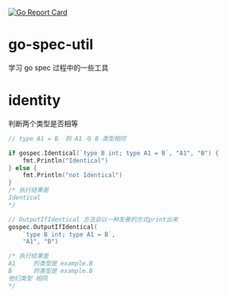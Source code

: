 [![Go Report Card](https://goreportcard.com/badge/github.com/AlaxLee/go-spec-util)](https://goreportcard.com/report/github.com/AlaxLee/go-spec-util)

# go-spec-util
学习 go spec 过程中的一些工具

# identity
判断两个类型是否相等
```go
// type A1 = B  则 A1 与 B 类型相同

if gospec.Identical(`type B int; type A1 = B`, "A1", "B") {
    fmt.Println("Identical")
} else {
    fmt.Println("not Identical")
}
/* 执行结果是
Identical
*/

// OutputIfIdentical 方法会以一种友善的方式print出来
gospec.OutputIfIdentical(
    `type B int; type A1 = B`,
    "A1", "B")

/* 执行结果是
A1     的类型是 example.B
B      的类型是 example.B
他们类型 相同
*/
```